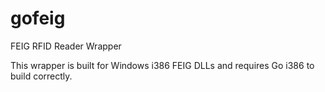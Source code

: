 gofeig
======

FEIG RFID Reader Wrapper

This wrapper is built for Windows i386 FEIG DLLs and requires Go i386 to build correctly.
